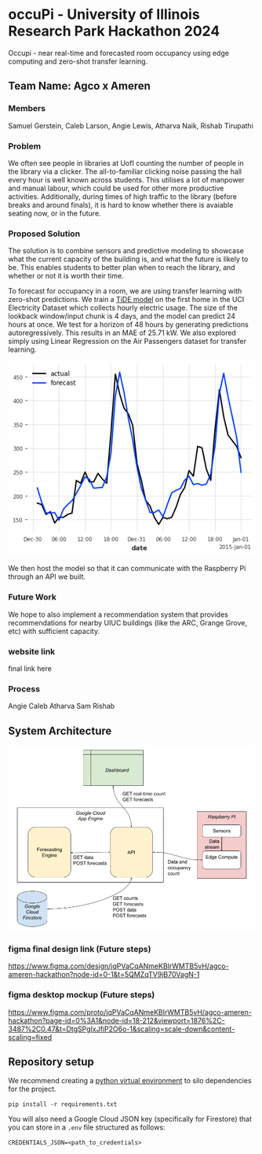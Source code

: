 # occuPi - University of Illinois Research Park Hackathon 2024

Occupi - near real-time and forecasted room occupancy using edge computing and zero-shot transfer learning.

## Team Name: Agco x Ameren

### Members

Samuel Gerstein, Caleb Larson, Angie Lewis, Atharva Naik, Rishab Tirupathi

### Problem

We often see people in libraries at UofI counting the number of people in the library via a clicker. The all-to-familiar clicking noise passing the hall every hour is well known across students. This utilises a lot of manpower and manual labour, which could be used for other more productive activities. Additionally, during times of high traffic to the library (before breaks and around finals), it is hard to know whether there is avaiable seating now, or in the future.

### Proposed Solution

The solution is to combine sensors and predictive modeling to showcase what the current capacity of the building is, and what the future is likely to be. This enables students to better plan when to reach the library, and whether or not it is worth their time.

To forecast for occupancy in a room, we are using transfer learning with zero-shot predictions. We train a [TiDE model](https://arxiv.org/abs/2304.08424) on the first home in the UCI Electricity Dataset which collects hourly electric usage. The size of the lookback window/input chunk is 4 days, and the model can predict 24 hours at once. We test for a horizon of 48 hours by generating predictions autoregressively. This results in an MAE of 25.71 kW. We also explored simply using Linear Regression on the Air Passengers dataset for transfer learning.

![Graph forecast vs actual](output.png)

We then host the model so that it can communicate with the Raspberry Pi through an API we built.

### Future Work

 We hope to also implement a recommendation system that provides recommendations for nearby UIUC buildings (like the ARC, Grange Grove, etc) with sufficient capacity. 

### website link

 final link here  
 ### Process 
Angie 
Caleb 
Atharva 
Sam 
Rishab

## System Architecture

![UML](/assets/uml.png)

### figma final design link (Future steps)
https://www.figma.com/design/jqPVaCqANmeKBIrWMTB5vH/agco-ameren-hackathon?node-id=0-1&t=5QMZqTV9jB70VagN-1
### figma desktop mockup (Future steps)
https://www.figma.com/proto/jqPVaCqANmeKBIrWMTB5vH/agco-ameren-hackathon?page-id=0%3A1&node-id=18-212&viewport=1876%2C-3487%2C0.47&t=DtgSPgIxJfiP2O6o-1&scaling=scale-down&content-scaling=fixed

## Repository setup

We recommend creating a [python virtual environment](https://docs.python.org/3/tutorial/venv.html) to silo dependencies for the project.

```
pip install -r requirements.txt
```

You will also need a Google Cloud JSON key (specifically for Firestore) that you
can store in a `.env` file structured as follows:

```
CREDENTIALS_JSON=<path_to_credentials>
```
